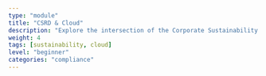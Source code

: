 ```yaml
---
type: "module"
title: "CSRD & Cloud"
description: "Explore the intersection of the Corporate Sustainability Reporting Directive (CSRD) and cloud computing, understanding how cloud services can support compliance and sustainability goals."
weight: 4
tags: [sustainability, cloud]
level: "beginner"
categories: "compliance"
---
```

